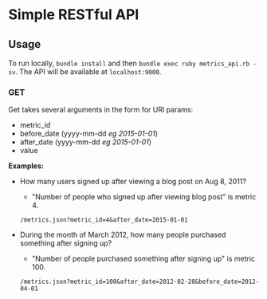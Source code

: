 # Simple RESTful API

## Usage

To run locally, `bundle install` and then `bundle exec ruby metrics_api.rb -sv`.  The API will be available at `localhost:9000`.

### GET

Get takes several arguments in the form for URI params:

- metric_id
- before\_date (yyyy-mm-dd _eg 2015-01-01_)
- after\_date (yyyy-mm-dd _eg 2015-01-01_)
- value

__Examples:__

- How many users signed up after viewing a blog post on Aug 8, 2011?
	- "Number of people who signed up after viewing blog post" is metric 4.

    `/metrics.json?metric_id=4&after_date=2015-01-01`


- During the month of March 2012, how many people purchased something after signing up?
	- "Number of people purchased something after signing up" is metric 100.

	`/metrics.json?metric_id=100&after_date=2012-02-28&before_date=2012-04-01`
